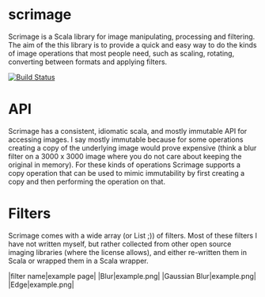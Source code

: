 scrimage
========

Scrimage is a Scala library for image manipulating, processing and filtering. The aim of the this library is to provide a
quick and easy way to do the kinds of image operations that most people need, such as scaling, rotating, converting between
formats and applying filters.

[![Build Status](https://travis-ci.org/sksamuel/scrimage.png)](https://travis-ci.org/sksamuel/scrimage)

API
===

Scrimage has a consistent, idiomatic scala, and mostly immutable API for accessing images.
I say mostly immutable because for some operations creating a copy of the underlying image
would prove expensive (think a blur filter on a 3000 x 3000 image where you do not care about
keeping the original in memory). For these kinds of operations Scrimage supports a copy
operation that can be used to mimic immutability by first creating a copy and then performing
the operation on that.

Filters
=======

Scrimage comes with a wide array (or List ;)) of filters. Most of these filters I have not written myself,
but rather collected from other open source imaging libraries (where the license allows), and either re-written
them in Scala or wrapped them in a Scala wrapper.

|filter name|example page|
|Blur|example.png|
|Gaussian Blur|example.png|
|Edge|example.png|